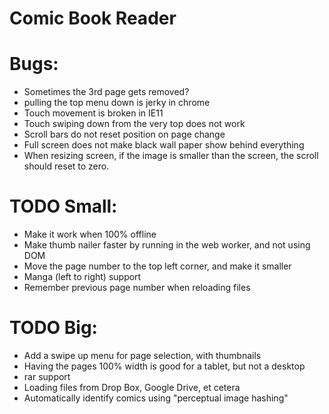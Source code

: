Comic Book Reader
===================

# Bugs:
* Sometimes the 3rd page gets removed?
* pulling the top menu down is jerky in chrome
* Touch movement is broken in IE11
* Touch swiping down from the very top does not work
* Scroll bars do not reset position on page change
* Full screen does not make black wall paper show behind everything
* When resizing screen, if the image is smaller than the screen, the scroll should reset to zero.

# TODO Small:
* Make it work when 100% offline
* Make thumb nailer faster by running in the web worker, and not using DOM
* Move the page number to the top left corner, and make it smaller
* Manga (left to right) support
* Remember previous page number when reloading files

# TODO Big:
* Add a swipe up menu for page selection, with thumbnails
* Having the pages 100% width is good for a tablet, but not a desktop
* rar support
* Loading files from Drop Box, Google Drive, et cetera
* Automatically identify comics using "perceptual image hashing"
